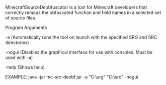 MinecraftSourceDeobfuscator is a tool for Minecraft developers that correctly remaps the obfuscated function and field names in a selected set of source files.

Program Arguments

-a <SRG DIRECTORY> <SRC DIRECTORY> (Automatically runs the tool on launch with the specified SRG and SRC directories)

-nogui (Disables the graphical interface for use with consoles. Must be used with -a)

-help (Shows help)

EXAMPLE: 
java -jar mc-src-deobf.jar -a "C:\srg\" "C:\src\" -nogui
